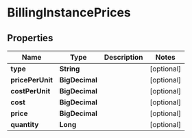 

# BillingInstancePrices

## Properties

Name | Type | Description | Notes
------------ | ------------- | ------------- | -------------
**type** | **String** |  |  [optional]
**pricePerUnit** | **BigDecimal** |  |  [optional]
**costPerUnit** | **BigDecimal** |  |  [optional]
**cost** | **BigDecimal** |  |  [optional]
**price** | **BigDecimal** |  |  [optional]
**quantity** | **Long** |  |  [optional]



